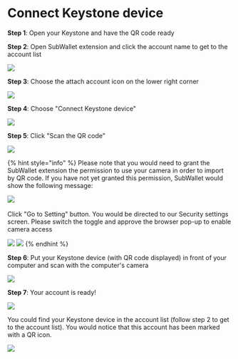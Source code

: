 # Connect Keystone device

**Step 1**: Open your Keystone and have the QR code ready

**Step 2**: Open SubWallet extension and click the account name to get to the account list

![](<../../.gitbook/assets/image (4) (2).png>)

**Step 3**: Choose the attach account icon on the lower right corner

![](<../../.gitbook/assets/image (41) (2).png>)



**Step 4**: Choose "Connect Keystone device"

![](<../../.gitbook/assets/image (49) (3) (1).png>)



**Step 5**: Click "Scan the QR code"

![](<../../.gitbook/assets/image (44) (2) (1).png>)

{% hint style="info" %}
Please note that you would need to grant the SubWallet extension the permission to use your camera in order to import by QR code. If you have not yet granted this permission, SubWallet would show the following message:

![](<../../.gitbook/assets/image (45) (2) (1).png>)\
\
Click "Go to Setting" button. You would be directed to our Security settings screen. Please switch the toggle and approve the browser pop-up to enable camera access

![](<../../.gitbook/assets/image (27) (2).png>) ![](<../../.gitbook/assets/image (47) (2).png>)
{% endhint %}



**Step 6**: Put your Keystone device (with QR code displayed) in front of your computer and scan with the computer's camera

![](<../../.gitbook/assets/image (42) (2).png>)



**Step 7**: Your account is ready!&#x20;

![](<../../.gitbook/assets/image (22) (1).png>)

You could find your Keystone device in the account list (follow step 2 to get to the account list). You would notice that this account has been marked with a QR icon.&#x20;

![](<../../.gitbook/assets/image (11) (3).png>)
